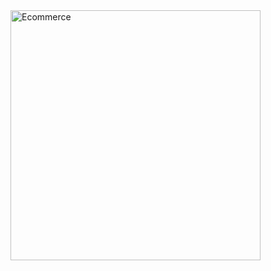 <img src="[https://github.com/DanielBayo/danielbayo.github.io/blob/main/Webpage%20screenshot.JPG" alt="Ecommerce" width="400"/>
